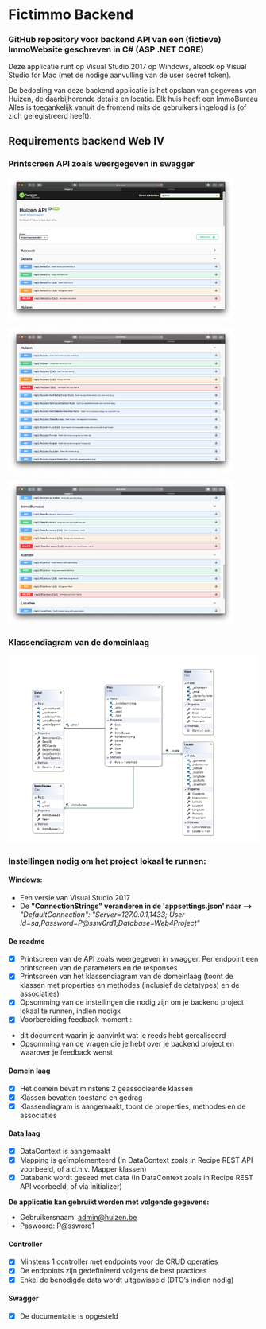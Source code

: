 # Fictimmo Backend
### GitHub repository voor backend API van een (fictieve) ImmoWebsite geschreven in C# (ASP .NET CORE)
Deze applicatie runt op Visual Studio 2017 op Windows, alsook op Visual Studio for Mac (met de nodige aanvulling van de user secret token).

De bedoeling van deze backend applicatie is het opslaan van gegevens van Huizen, de daarbijhorende details en locatie.
Elk huis heeft een ImmoBureau
Alles is toegankelijk vanuit de frontend mits de gebruikers ingelogd is (of zich geregistreerd heeft).

## Requirements backend Web IV

### Printscreen API zoals weergegeven in swagger

![Swagger printout 1](images/Swagger1.png)

![Swagger printout 2](images/Swagger2.png)

![Swagger printout 3](images/Swagger3.png)
### Klassendiagram van de domeinlaag

![DCD printout domeinlaag](images/DCD.png)

### Instellingen nodig om het project lokaal te runnen:

#### Windows:
- Een versie van Visual Studio 2017
- De **"ConnectionStrings" veranderen in de 'appsettings.json' naar -->**
_"DefaultConnection": "Server=127.0.0.1,1433; User Id=sa;Password=P@ssw0rd1;Database=Web4Project"_

#### De readme
- [x] Printscreen van de API zoals weergegeven in swagger. Per endpoint een printscreen van de parameters en de responses
- [x] Printscreen van het klassendiagram van de domeinlaag (toont de klassen met properties en methodes (inclusief de datatypes) en de associaties)
- [x] Opsomming van de instellingen die nodig zijn om je backend project lokaal te runnen, indien nodigx
- [x] Voorbereiding feedback moment :
 -  dit document waarin je aanvinkt wat je reeds hebt gerealiseerd
 - Opsomming van de vragen die je hebt over je backend project en waarover je feedback wenst

#### Domein laag
- [x] Het domein bevat minstens 2 geassocieerde klassen
- [x] Klassen bevatten toestand en gedrag
- [x] Klassendiagram is aangemaakt, toont de properties, methodes en de associaties

#### Data laag
- [x] DataContext is aangemaakt
- [x] Mapping is geïmplementeerd (In DataContext zoals in Recipe REST API voorbeeld, of a.d.h.v. Mapper klassen)
- [x] Databank wordt geseed met data (In DataContext zoals in Recipe REST API voorbeeld, of via initializer)

**De applicatie kan gebruikt worden met volgende gegevens:**
- Gebruikersnaam: admin@huizen.be
- Paswoord: P@ssword1

#### Controller
- [x] Minstens 1 controller met endpoints voor de CRUD operaties
- [x] De endpoints zijn gedefinieerd volgens de best practices
- [x] Enkel de benodigde data wordt uitgewisseld (DTO’s indien nodig)

#### Swagger 
- [x] De documentatie is opgesteld
